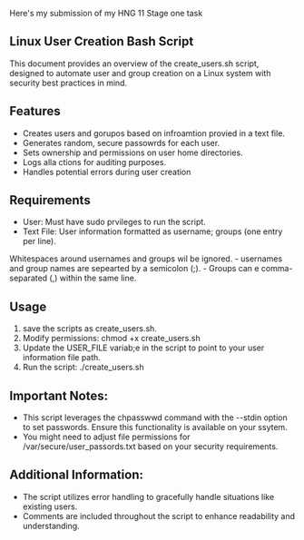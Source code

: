 Here's my submission of my HNG 11 Stage one task

## Linux User Creation Bash Script

This document provides an overview of the create_users.sh script, designed to automate user and group creation on a Linux system with security best practices in mind.

## Features

- Creates users and gorupos based on infroamtion provied in a text file.
- Generates random, secure passowrds for each user.
- Sets ownership and permissions on user home directories.
- Logs alla ctions for auditing purposes.
- Handles potential errors during user creation 

## Requirements

- User: Must have sudo prvileges to run the script. 
- Text File: User information formatted as username; groups (one entry per line).

Whitespaces around usernames and groups wil be ignored.
    - usernames and group names are sepearted by a semicolon (;).
    - Groups can e comma-separated (,) within the same line.

## Usage

1. save the scripts as create_users.sh.
2. Modify permissions: chmod +x create_users.sh
3. Update the USER_FILE variab;e in the script to point to your user information file path. 
4. Run the script: ./create_users.sh

## Important Notes:
- This script leverages the chpasswwd command with the --stdin option to set passwords. Ensure this functionality is available on your ssytem. 
- You might need to adjust file permissions for /var/secure/user_passords.txt based on your security requirements.

## Additional Information:

- The script utilizes error handling to gracefully handle situations like existing users.
- Comments are included throughout the script to enhance readability and understanding.
